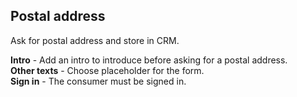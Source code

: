 ## Postal address

Ask for postal address and store in CRM.

**Intro** - Add an intro to introduce before asking for a postal address.    
**Other texts** - Choose placeholder for the form.   
**Sign in** - The consumer must be signed in.  

